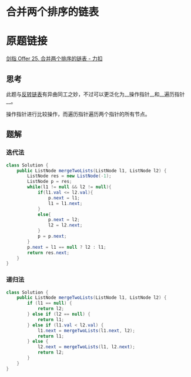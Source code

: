 # 合并两个排序的链表

# 原题链接

[剑指 Offer 25. 合并两个排序的链表 - 力扣](https://leetcode.cn/problems/he-bing-liang-ge-pai-xu-de-lian-biao-lcof/)

## 思考

此题与[反转链表](./反转链表.md)有异曲同工之妙，不过可以更泛化为__操作指针__和__遍历指针__。

操作指针进行比较操作，而遍历指针遍历两个指针的所有节点。

## 题解

### 迭代法

~~~java
class Solution {
    public ListNode mergeTwoLists(ListNode l1, ListNode l2) {
        ListNode res = new ListNode(-1);
        ListNode p = res;
        while(l1 != null && l2 != null){
            if(l1.val <= l2.val){
                p.next = l1;
                l1 = l1.next;
            }
            else{
                p.next = l2;
                l2 = l2.next;
            }
            p = p.next;
        }
        p.next = l1 == null ? l2 : l1;
        return res.next;
    }
}
~~~

### 递归法

~~~java
class Solution {
    public ListNode mergeTwoLists(ListNode l1, ListNode l2) {
        if (l1 == null) {
            return l2;
        } else if (l2 == null) {
            return l1;
        } else if (l1.val < l2.val) {
            l1.next = mergeTwoLists(l1.next, l2);
            return l1;
        } else {
            l2.next = mergeTwoLists(l1, l2.next);
            return l2;
        }
    }
}
~~~

